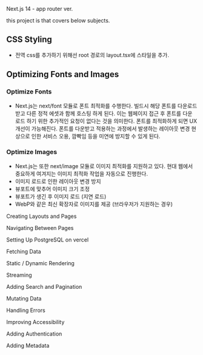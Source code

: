 Next.js 14 - app router ver.

this project is that covers below subjects.

## CSS Styling
 - 전역 css를 추가하기 위해선 root 경로의 layout.tsx에 스타일을 추가.

## Optimizing Fonts and Images
 ### Optimize Fonts
 - Next.js는 next/font 모듈로 폰트 최적화를 수행한다. 빌드시 해당 폰트를 다운로드 받고 다른 정적 에셋과 함께 호스팅 하게 된다.
   이는 웹페이지 접근 후 폰트를 다운로드 하기 위한 추가적인 요청이 없다는 것을 의미한다.
   폰트를 최적화하게 되면 UX 개선이 가능해진다.
   폰트를 다운받고 적용하는 과정에서 발생하는 레이아웃 변경 현상으로 인한 서비스 오용, 깜빡임 등을 미연에 방지할 수 있게 된다.
 ### Optimize Images
 - Next.js는 또한 next/image 모듈로 이미지 최적화를 지원하고 있다. 현대 웹에서 중요하게 여겨지는 이미지 최적화 작업을 자동으로 진행한다.
  - 이미지 로드로 인한 레이아웃 변경 방지
  - 뷰포트에 맞추어 이미지 크기 조정
  - 뷰포트가 생긴 후 이미지 로드 (지연 로드)
  - WebP와 같은 최신 확장자로 이미지를 제공 (브라우저가 지원하는 경우)
 
Creating Layouts and Pages

Navigating Between Pages

Setting Up PostgreSQL on vercel

Fetching Data

Static / Dynamic Rendering

Streaming

Adding Search and Pagination

Mutating Data

Handling Errors

Improving Accessibility

Adding Authentication

Adding Metadata
